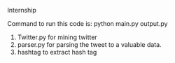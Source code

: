 Internship

Command to run this code is: python main.py output.py

1. Twitter.py for mining twitter
2. parser.py for parsing the tweet to a valuable data.
3. hashtag to extract hash tag
